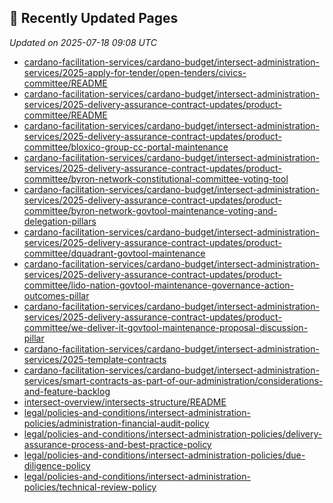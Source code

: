 ## 🔄 Recently Updated Pages

_Updated on 2025-07-18 09:08 UTC_

- [cardano-facilitation-services/cardano-budget/intersect-administration-services/2025-apply-for-tender/open-tenders/civics-committee/README](https://docs.intersectmbo.org/cardano-facilitation-services/cardano-budget/intersect-administration-services/2025-apply-for-tender/open-tenders/civics-committee/README)
- [cardano-facilitation-services/cardano-budget/intersect-administration-services/2025-delivery-assurance-contract-updates/product-committee/README](https://docs.intersectmbo.org/cardano-facilitation-services/cardano-budget/intersect-administration-services/2025-delivery-assurance-contract-updates/product-committee/README)
- [cardano-facilitation-services/cardano-budget/intersect-administration-services/2025-delivery-assurance-contract-updates/product-committee/bloxico-group-cc-portal-maintenance](https://docs.intersectmbo.org/cardano-facilitation-services/cardano-budget/intersect-administration-services/2025-delivery-assurance-contract-updates/product-committee/bloxico-group-cc-portal-maintenance)
- [cardano-facilitation-services/cardano-budget/intersect-administration-services/2025-delivery-assurance-contract-updates/product-committee/byron-network-constitutional-committee-voting-tool](https://docs.intersectmbo.org/cardano-facilitation-services/cardano-budget/intersect-administration-services/2025-delivery-assurance-contract-updates/product-committee/byron-network-constitutional-committee-voting-tool)
- [cardano-facilitation-services/cardano-budget/intersect-administration-services/2025-delivery-assurance-contract-updates/product-committee/byron-network-govtool-maintenance-voting-and-delegation-pillars](https://docs.intersectmbo.org/cardano-facilitation-services/cardano-budget/intersect-administration-services/2025-delivery-assurance-contract-updates/product-committee/byron-network-govtool-maintenance-voting-and-delegation-pillars)
- [cardano-facilitation-services/cardano-budget/intersect-administration-services/2025-delivery-assurance-contract-updates/product-committee/dquadrant-govtool-maintenance](https://docs.intersectmbo.org/cardano-facilitation-services/cardano-budget/intersect-administration-services/2025-delivery-assurance-contract-updates/product-committee/dquadrant-govtool-maintenance)
- [cardano-facilitation-services/cardano-budget/intersect-administration-services/2025-delivery-assurance-contract-updates/product-committee/lido-nation-govtool-maintenance-governance-action-outcomes-pillar](https://docs.intersectmbo.org/cardano-facilitation-services/cardano-budget/intersect-administration-services/2025-delivery-assurance-contract-updates/product-committee/lido-nation-govtool-maintenance-governance-action-outcomes-pillar)
- [cardano-facilitation-services/cardano-budget/intersect-administration-services/2025-delivery-assurance-contract-updates/product-committee/we-deliver-it-govtool-maintenance-proposal-discussion-pillar](https://docs.intersectmbo.org/cardano-facilitation-services/cardano-budget/intersect-administration-services/2025-delivery-assurance-contract-updates/product-committee/we-deliver-it-govtool-maintenance-proposal-discussion-pillar)
- [cardano-facilitation-services/cardano-budget/intersect-administration-services/2025-template-contracts](https://docs.intersectmbo.org/cardano-facilitation-services/cardano-budget/intersect-administration-services/2025-template-contracts)
- [cardano-facilitation-services/cardano-budget/intersect-administration-services/smart-contracts-as-part-of-our-administration/considerations-and-feature-backlog](https://docs.intersectmbo.org/cardano-facilitation-services/cardano-budget/intersect-administration-services/smart-contracts-as-part-of-our-administration/considerations-and-feature-backlog)
- [intersect-overview/intersects-structure/README](https://docs.intersectmbo.org/intersect-overview/intersects-structure/README)
- [legal/policies-and-conditions/intersect-administration-policies/administration-financial-audit-policy](https://docs.intersectmbo.org/legal/policies-and-conditions/intersect-administration-policies/administration-financial-audit-policy)
- [legal/policies-and-conditions/intersect-administration-policies/delivery-assurance-process-and-best-practice-policy](https://docs.intersectmbo.org/legal/policies-and-conditions/intersect-administration-policies/delivery-assurance-process-and-best-practice-policy)
- [legal/policies-and-conditions/intersect-administration-policies/due-diligence-policy](https://docs.intersectmbo.org/legal/policies-and-conditions/intersect-administration-policies/due-diligence-policy)
- [legal/policies-and-conditions/intersect-administration-policies/technical-review-policy](https://docs.intersectmbo.org/legal/policies-and-conditions/intersect-administration-policies/technical-review-policy)
